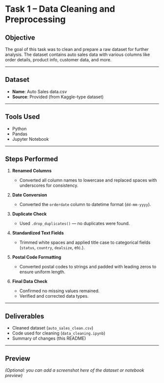
# Task 1 – Data Cleaning and Preprocessing

## Objective
The goal of this task was to clean and prepare a raw dataset for further analysis. The dataset contains auto sales data with various columns like order details, product info, customer data, and more.

---

## Dataset
- **Name**: Auto Sales data.csv
- **Source**: Provided (from Kaggle-type dataset)

---

## Tools Used
- Python
- Pandas
- Jupyter Notebook

---

## Steps Performed

1. **Renamed Columns**
   - Converted all column names to lowercase and replaced spaces with underscores for consistency.

2. **Date Conversion**
   - Converted the `orderdate` column to datetime format (`dd-mm-yyyy`).

3. **Duplicate Check**
   - Used `.drop_duplicates()` — no duplicates were found.

4. **Standardized Text Fields**
   - Trimmed white spaces and applied title case to categorical fields (`status`, `country`, `dealsize`, etc.).

5. **Postal Code Formatting**
   - Converted postal codes to strings and padded with leading zeros to ensure uniform length.

6. **Final Data Check**
   - Confirmed no missing values remained.
   - Verified and corrected data types.

---

## Deliverables

- Cleaned dataset (`auto_sales_clean.csv`)
- Code used for cleaning (`data_cleaning.ipynb`)
- Summary of changes (this README)

---

## Preview
*(Optional: you can add a screenshot here of the dataset or notebook preview)*
